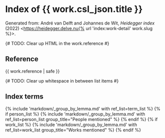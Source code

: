 # Index of {{ work.csl_json.title }}
Generated from:
André van Delft and Johannes de Wit, _Heidegger index_ (2022) <https://heidegger.delve.nu{% url 'index:work-detail' work.slug %}>.

{# TODO: Clear up HTML in the work.reference #}
## Reference
{{ work.reference | safe }}

{# TODO: Clear up whitespace in between list items #}
## Index terms
{% include 'markdown/_group_by_lemma.md' with ref_list=term_list %}
{% if person_list %}
  {% include 'markdown/_group_by_lemma.md' with ref_list=person_list group_title="People mentioned" %}
{% endif %}
{% if work_list %}
  {% include 'markdown/_group_by_lemma.md' with ref_list=work_list group_title="Works mentioned" %}
{% endif %}
